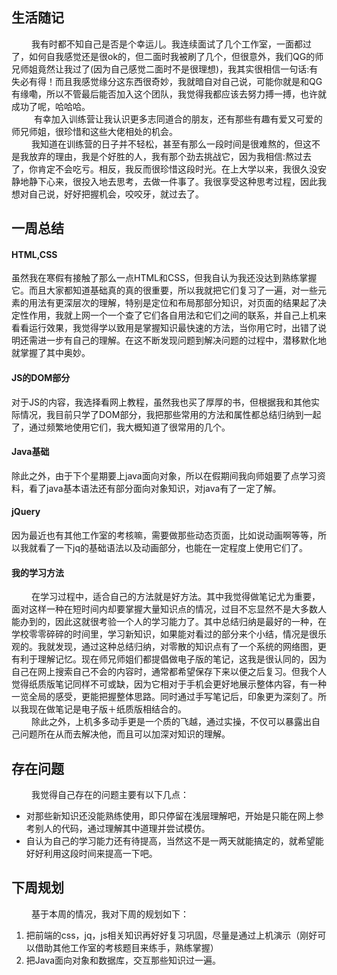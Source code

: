 ## 生活随记
   &emsp; &emsp;我有时都不知自己是否是个幸运儿。我连续面试了几个工作室，一面都过了，如何自我感觉还是很ok的，但二面时我被刷了几个，但很意外，我们QG的师兄师姐竟然让我过了(因为自己感觉二面时不是很理想)，我其实很相信一句话:有失必有得！而且我感觉缘分这东西很奇妙，我就暗自对自己说，可能你就是和QG有缘嘞，所以不管最后能否加入这个团队，我觉得我都应该去努力搏一搏，也许就成功了呢，哈哈哈。</br>
  &emsp; &emsp; 有幸加入训练营让我认识更多志同道合的朋友，还有那些有趣有爱又可爱的师兄师姐，很珍惜和这些大佬相处的机会。</br>
   &emsp; &emsp;我知道在训练营的日子并不轻松，甚至有那么一段时间是很难熬的，但这不是我放弃的理由，我是个好胜的人，我有那个劲去挑战它，因为我相信:熬过去了，你肯定不会吃亏。相反，我反而很珍惜这段时光。在上大学以来，我很久没安静地静下心来，很投入地去思考，去做一件事了。我很享受这种思考过程，因此我想对自己说，好好把握机会，咬咬牙，就过去了。
## 一周总结
####  HTML,CSS
虽然我在寒假有接触了那么一点HTML和CSS，但我自认为我还没达到熟练掌握它。而且大家都知道基础真的真的很重要，所以我就把它们复习了一遍，对一些元素的用法有更深层次的理解，特别是定位和布局那部分知识，对页面的结果起了决定性作用，我就上网一个一个查了它们各自用法和它们之间的联系，并自己上机来看看运行效果，我觉得学以致用是掌握知识最快速的方法，当你用它时，出错了说明还需进一步有自己的理解。在这不断发现问题到解决问题的过程中，潜移默化地就掌握了其中奥妙。
#### JS的DOM部分
对于JS的内容，我选择看网上教程，虽然我也买了厚厚的书，但根据我和其他实际情况，我目前只学了DOM部分，我把那些常用的方法和属性都总结归纳到一起了，通过频繁地使用它们，我大概知道了很常用的几个。
#### Java基础
除此之外，由于下个星期要上java面向对象，所以在假期间我向师姐要了点学习资料，看了java基本语法还有部分面向对象知识，对java有了一定了解。
#### jQuery
因为最近也有其他工作室的考核嘛，需要做那些动态页面，比如说动画啊等等，所以我就看了一下jq的基础语法以及动画部分，也能在一定程度上使用它们了。
#### 我的学习方法
 &emsp; &emsp;在学习过程中，适合自己的方法就是好方法。其中我觉得做笔记尤为重要，面对这样一种在短时间内却要掌握大量知识点的情况，过目不忘显然不是大多数人能办到的，因此这就很考验一个人的学习能力了。其中总结归纳是最好的一种，在学校零零碎碎的时间里，学习新知识，如果能对看过的部分来个小结，情况是很乐观的。我就发现，通过这种总结归纳，对零散的知识点有了一个系统的网络图，更有利于理解记忆。现在师兄师姐们都提倡做电子版的笔记，这我是很认同的，因为自己在网上搜索自己不会的内容时，通常都希望保存下来以便之后复习。但我个人觉得纸质版笔记同样不可或缺，因为它相对于手机会更好地展示整体内容，有一种一览全局的感受，更能把握整体思路。同时通过手写笔记后，印象更为深刻了。所以我现在做笔记是电子版＋纸质版相结合的。</br>
  &emsp; &emsp;除此之外，上机多多动手更是一个质的飞越，通过实操，不仅可以暴露出自己问题所在从而去解决他，而且可以加深对知识的理解。
## 存在问题
 &emsp; &emsp;我觉得自己存在的问题主要有以下几点：
-  对那些新知识还没能熟练使用，即只停留在浅层理解吧，开始是只能在网上参考别人的代码，通过理解其中道理并尝试模仿。
-  自认为自己的学习能力还有待提高，当然这不是一两天就能搞定的，就希望能好好利用这段时间来提高一下吧。  
## 下周规划
&emsp; &emsp;基于本周的情况，我对下周的规划如下：
1. 把前端的css，jq，js相关知识再好好复习巩固，尽量是通过上机演示（刚好可以借助其他工作室的考核题目来练手，熟练掌握）
2. 把Java面向对象和数据库，交互那些知识过一遍。
